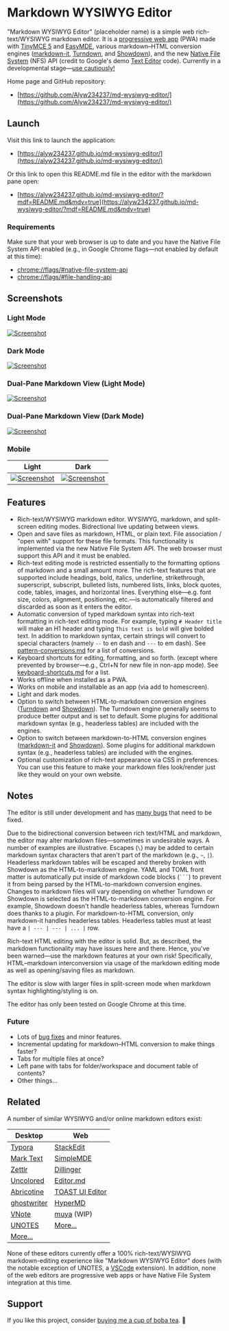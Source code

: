 # Markdown WYSIWYG Editor

"Markdown WYSIWYG Editor" (placeholder name) is a simple web rich-text/WYSIWYG markdown editor. It is a [progressive web app](https://web.dev/progressive-web-apps/) (PWA) made with [TinyMCE 5](https://github.com/tinymce/tinymce) and [EasyMDE](https://easymde.tk/), various markdown–HTML conversion engines ([markdown-it](https://github.com/markdown-it/markdown-it), [Turndown](https://github.com/domchristie/turndown), and [Showdown](https://github.com/showdownjs/showdown)), and the new [Native File System](https://web.dev/native-file-system/) (NFS) API (credit to Google's demo [Text Editor](https://github.com/GoogleChromeLabs/text-editor) code). Currently in a developmental stage—[use cautiously!](#Notes)

Home page and GitHub repository:

* [https://github.com/Alyw234237/md-wysiwyg-editor/](https://github.com/Alyw234237/md-wysiwyg-editor/)

## Launch

Visit this link to launch the application:

* [https://alyw234237.github.io/md-wysiwyg-editor/](https://alyw234237.github.io/md-wysiwyg-editor/)

Or this link to open this README.md file in the editor with the markdown pane open:

* [https://alyw234237.github.io/md-wysiwyg-editor/?mdf=README.md&mdv=true](https://alyw234237.github.io/md-wysiwyg-editor/?mdf=README.md&mdv=true)

### Requirements

Make sure that your web browser is up to date and you have the Native File System API enabled (e.g., in Google Chrome flags—not enabled by default at this time):

* [chrome://flags/#native-file-system-api](chrome://flags/#native-file-system-api)
* [chrome://flags/#file-handling-api](chrome://flags/#file-handling-api)

## Screenshots

### Light Mode

[![Screenshot](images/screenshot-light-mode.png)](https://raw.githubusercontent.com/Alyw234237/md-wysiwyg-editor/main/images/screenshot-light-mode.png)

### Dark Mode

[![Screenshot](images/screenshot-dark-mode.png)](https://raw.githubusercontent.com/Alyw234237/md-wysiwyg-editor/main/images/screenshot-dark-mode.png)

### Dual-Pane Markdown View (Light Mode)

[![Screenshot](images/screenshot-light-mode-markdown.png)](https://raw.githubusercontent.com/Alyw234237/md-wysiwyg-editor/main/images/screenshot-light-mode-markdown.png)

### Dual-Pane Markdown View (Dark Mode)

[![Screenshot](images/screenshot-dark-mode-markdown.png)](https://raw.githubusercontent.com/Alyw234237/md-wysiwyg-editor/main/images/screenshot-dark-mode-markdown.png)

### Mobile

| Light | Dark |
| --- | --- |
| [![Screenshot](images/screenshot-mobile-light.png)](https://raw.githubusercontent.com/Alyw234237/md-wysiwyg-editor/main/images/screenshot-mobile-light.png) | [![Screenshot](images/screenshot-mobile-dark.png)](https://raw.githubusercontent.com/Alyw234237/md-wysiwyg-editor/main/images/screenshot-mobile-dark.png) |

## Features

* Rich-text/WYSIWYG markdown editor. WYSIWYG, markdown, and split-screen editing modes. Bidrectional live updating between views.
* Open and save files as markdown, HTML, or plain text. File association / "open with" support for these file formats. This functionality is implemented via the new Native File System API. The web browser must support this API and it must be enabled.
* Rich-text editing mode is restricted essentially to the formatting options of markdown and a small amount more. The rich-text features that are supported include headings, bold, italics, underline, strikethrough, superscript, subscript, bulleted lists, numbered lists, links, block quotes, code, tables, images, and horizontal lines. Everything else—e.g. font size, colors, alignment, positioning, etc.—is automatically filtered and discarded as soon as it enters the editor.
* Automatic conversion of typed markdown syntax into rich-text formatting in rich-text editing mode. For example, typing `# Header title` will make an H1 header and typing `This text is bold` will give bolded text. In addition to markdown syntax, certain strings will convert to special characters (namely `--` to en dash and `---` to em dash). See [pattern-conversions.md](docs/pattern-conversions.md) for a list of conversions.
* Keyboard shortcuts for editing, formatting, and so forth. (except where prevented by browser—e.g., Ctrl+N for new file in non-app mode). See [keyboard-shortcuts.md](docs/keyboard-shortcuts.md) for a list.
* Works offline when installed as a PWA.
* Works on mobile and installable as an app (via add to homescreen).
* Light and dark modes.
* Option to switch between HTML-to-markdown conversion engines ([Turndown](https://github.com/domchristie/turndown) and [Showdown](https://github.com/showdownjs/showdown)). The Turndown engine generally seems to produce better output and is set to default. Some plugins for additional markdown syntax (e.g., headerless tables) are included with the engines.
* Option to switch between markdown-to-HTML conversion engines ([markdown-it](https://github.com/markdown-it/markdown-it) and [Showdown](https://github.com/showdownjs/showdown)). Some plugins for additional markdown syntax (e.g., headerless tables) are included with the engines.
* Optional customization of rich-text appearance via CSS in preferences. You can use this feature to make your markdown files look/render just like they would on your own website.

## Notes

The editor is still under development and has [many bugs](docs/bugs-and-to-do.md) that need to be fixed.

Due to the bidirectional conversion between rich text/HTML and markdown, the editor may alter markdown files—sometimes in undesirable ways. A number of examples are illustrative. Escapes (`\`) may be added to certain markdown syntax characters that aren't part of the markdown (e.g., `~`, `|`). Headerless markdown tables will be escaped and thereby broken with Showdown as the HTML-to-markdown engine. YAML and TOML front matter is automatically put inside of markdown code blocks (<code>```</code>) to prevent it from being parsed by the HTML-to-markdown conversion engines. Changes to markdown files will vary depending on whether Turndown or Showdown is selected as the HTML-to-markdown conversion engine. For example, Showdown doesn't handle headerless tables, whereas Turndown does thanks to a plugin. For markdown-to-HTML conversion, only markdown-it handles headerless tables. Headerless tables must at least have a `| --- | --- | ... |` row.

Rich-text HTML editing with the editor is solid. But, as described, the markdown functionality may have issues here and there. Hence, you've been warned—use the markdown features at your own risk! Specifically, HTML–markdown interconversion via usage of the markdown editing mode as well as opening/saving files as markdown.

The editor is slow with larger files in split-screen mode when markdown syntax highlighting/styling is on.

The editor has only been tested on Google Chrome at this time.

### Future

* Lots of [bug fixes](docs/bugs-and-to-do.md) and minor features.
* Incremental updating for markdown–HTML conversion to make things faster?
* Tabs for multiple files at once?
* Left pane with tabs for folder/workspace and document table of contents?
* Other things...

## Related

A number of similar WYSIWYG and/or online markdown editors exist:

| Desktop | Web |
| --- | --- |
| [Typora](https://typora.io/) | [StackEdit](https://stackedit.io/) |
| [Mark Text](https://github.com/marktext/marktext) | [SimpleMDE](https://simplemde.com/) |
| [Zettlr](https://github.com/Zettlr/Zettlr) | [Dillinger](https://dillinger.io/) |
| [Uncolored](https://github.com/n457/Uncolored) | [Editor.md](https://pandao.github.io/editor.md/en.html) |
| [Abricotine](http://abricotine.brrd.fr/) | [TOAST UI Editor](https://ui.toast.com/tui-editor/) |
| [ghostwriter](https://wereturtle.github.io/ghostwriter/) | [HyperMD](https://github.com/laobubu/HyperMD) |
| [VNote](https://github.com/tamlok/vnote) | [muya](https://github.com/MarkText/muya) (WIP)
| [UNOTES](https://marketplace.visualstudio.com/items?itemName=ryanmcalister.Unotes) | [More...](https://www.webfx.com/blog/web-design/online-markdown-editors/) |
| [More...](https://softwarerecs.stackexchange.com/questions/5746/markdown-editor-for-windows-with-live-rendering-in-the-editing-pane-not-in-a-se) | |

None of these editors currently offer a 100% rich-text/WYSIWYG markdown-editing experience like "Markdown WYSIWYG Editor" does (with the notable exception of UNOTES, a [VSCode](https://github.com/microsoft/vscode) extension). In addition, none of the web editors are progressive web apps or have Native File System integration at this time.

## Support

If you like this project, consider [buying me a cup of boba tea](https://www.buymeacoffee.com/alyw234237). 🧋 <!--<img src ="images/bubble-tea.png" alt="Boba tea" width="22px" height="22px" />-->

